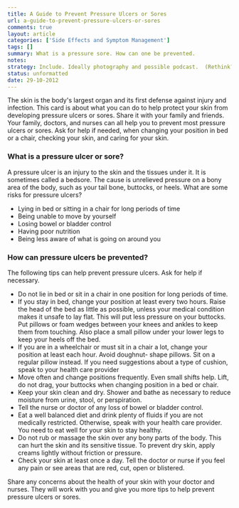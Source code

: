 ```yaml
---
title: A Guide to Prevent Pressure Ulcers or Sores
url: a-guide-to-prevent-pressure-ulcers-or-sores
comments: true
layout: article
categories: ['Side Effects and Symptom Management']
tags: []
summary: What is a pressure sore. How can one be prevented. 
notes:
strategy: Include. Ideally photography and possible podcast.  (Rethink? No. Some re-writing? No. Graphics or diagrams? Yes. Photography? Yes. Podcast or audio? Yes. Video? No)
status: unformatted 
date: 29-10-2012
---
```

The skin is the body's largest organ and its first defense against injury and infection. This card is about what you can do to help protect your skin from developing pressure ulcers or sores. Share it with your family and friends. Your family, doctors, and nurses can all help you to prevent most pressure ulcers or sores. Ask for help if needed, when changing your position in bed or a chair, checking your skin, and caring for your skin.

### What is a pressure ulcer or sore?
A pressure ulcer is an injury to the skin and the tissues under it. It is sometimes called a bedsore. The cause is unrelieved pressure on a bony area of the body, such as your tail bone, buttocks, or heels.
What are some risks for pressure ulcers?

* Lying in bed or sitting in a chair for long periods of time 
* Being unable to move by yourself
* Losing bowel or bladder control
* Having poor nutrition
* Being less aware of what is going on around you

### How can pressure ulcers be prevented?
The following tips can help prevent pressure ulcers. Ask for help if necessary.

* Do not lie in bed or sit in a chair in one position for long periods of time.
* If you stay in bed, change your position at least every two hours. Raise the head of the bed as little as possible, unless your medical condition makes it unsafe to lay flat. This will put less pressure on your buttocks. Put pillows or foam wedges between your knees and ankles to keep them from touching. Also place a small pillow under your lower legs to keep your heels off the bed.
* If you are in a wheelchair or must sit in a chair a lot, change your position at least each hour. Avoid doughnut- shape pillows. Sit on a regular pillow instead. If you need suggestions about a type of cushion, speak to your health care provider
* Move often and change positions frequently. Even small shifts help. Lift, do not drag, your buttocks when changing position in a bed or chair.
* Keep your skin clean and dry. Shower and bathe as necessary to reduce moisture from urine, stool, or perspiration.
* Tell the nurse or doctor of any loss of bowel or bladder control.
* Eat a well balanced diet and drink plenty of fluids if you are not medically restricted. Otherwise, speak with your health care provider. You need to eat well for your skin to stay healthy.
* Do not rub or massage the skin over any bony parts of the body. This can hurt the skin and its sensitive tissue. To prevent dry skin, apply creams lightly without friction or pressure.
* Check your skin at least once a day. Tell the doctor or nurse if you feel any pain or see areas that are red, cut, open or blistered.

Share any concerns about the health of your skin with your doctor and nurses. They will work with you and give you more tips to help prevent pressure ulcers or sores.